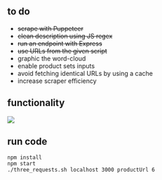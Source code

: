 ## to do
- ~~scrape with Puppeteer~~
- ~~clean description using JS regex~~
- ~~run an endpoint with Express~~
- ~~use URLs from the given script~~
- graphic the word-cloud
- enable product sets inputs
- avoid fetching identical URLs by using a cache
- increase scraper efficiency

## functionality
<img src="https://github.com/user-attachments/assets/026f00b4-ce84-4afc-b032-dd90ec7b5572" />

## run code
```
npm install
npm start
./three_requests.sh localhost 3000 productUrl 6
```

